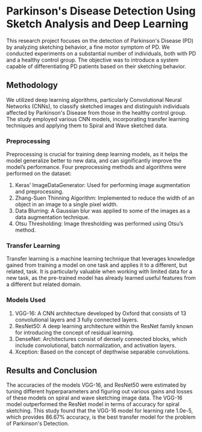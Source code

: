 # Parkinson's Disease Detection Using Sketch Analysis and Deep Learning

This research project focuses on the detection of Parkinson's Disease (PD) by analyzing sketching behavior, a fine motor symptom of PD. We conducted experiments on a substantial number of individuals, both with PD and a healthy control group. The objective was to introduce a system capable of differentiating PD patients based on their sketching behavior.

## Methodology

We utilized deep learning algorithms, particularly Convolutional Neural Networks (CNNs), to classify sketched images and distinguish individuals affected by Parkinson's Disease from those in the healthy control group. The study employed various CNN models, incorporating transfer learning techniques and applying them to Spiral and Wave sketched data.

### Preprocessing

Preprocessing is crucial for training deep learning models, as it helps the model generalize better to new data, and can significantly improve the model’s performance. Four preprocessing methods and algorithms were performed on the dataset:

1. Keras’ ImageDataGenerator: Used for performing image augmentation and preprocessing.
2. Zhang-Suen Thinning Algorithm: Implemented to reduce the width of an object in an image to a single pixel width.
3. Data Blurring: A Gaussian blur was applied to some of the images as a data augmentation technique.
4. Otsu Thresholding: Image thresholding was performed using Otsu’s method.

### Transfer Learning

Transfer learning is a machine learning technique that leverages knowledge gained from training a model on one task and applies it to a different, but related, task. It is particularly valuable when working with limited data for a new task, as the pre-trained model has already learned useful features from a different but related domain.

### Models Used

1. VGG-16: A CNN architecture developed by Oxford that consists of 13 convolutional layers and 3 fully connected layers.
2. ResNet50: A deep learning architecture within the ResNet family known for introducing the concept of residual learning.
3. DenseNet: Architectures consist of densely connected blocks, which include convolutional, batch normalization, and activation layers.
4. Xception: Based on the concept of depthwise separable convolutions.

## Results and Conclusion

The accuracies of the models VGG-16, and ResNet50 were estimated by tuning different hyperparameters and figuring out various gains and losses of these models on spiral and wave sketching image data. The VGG-16 model outperformed the ResNet model in terms of accuracy for spiral sketching. This study found that the VGG-16 model for learning rate 1.0e-5, which provides 86.67% accuracy, is the best transfer model for the problem of Parkinson's Detection.
